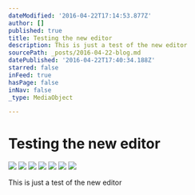```yaml
---
dateModified: '2016-04-22T17:14:53.877Z'
author: []
published: true
title: Testing the new editor
description: This is just a test of the new editor
sourcePath: _posts/2016-04-22-blog.md
datePublished: '2016-04-22T17:40:34.188Z'
starred: false
inFeed: true
hasPage: false
inNav: false
_type: MediaObject

---
```

# Testing the new editor
![](https://the-grid-user-content.s3-us-west-2.amazonaws.com/125db00c-73ca-46b5-90e5-40d79b703b85.jpg)
![](https://the-grid-user-content.s3-us-west-2.amazonaws.com/d4dbc71f-80f7-4e0e-a95d-fe8f2084ebba.jpg)
![](https://the-grid-user-content.s3-us-west-2.amazonaws.com/361cb95e-0303-4d62-bba5-23622a77785c.jpg)
![](https://the-grid-user-content.s3-us-west-2.amazonaws.com/eb0d4026-e06d-4fa3-9626-a959cbb7a464.jpg)
![](https://the-grid-user-content.s3-us-west-2.amazonaws.com/85c3dc65-c9bc-4aa1-9f20-ed222a1dbdb6.jpg)
![](https://the-grid-user-content.s3-us-west-2.amazonaws.com/c052c74b-5111-42cd-bbba-084094a14f86.jpg)
![](https://the-grid-user-content.s3-us-west-2.amazonaws.com/711d0c11-ce10-416c-b16a-44fb4ca9952e.jpg)

This is just a test of the new editor